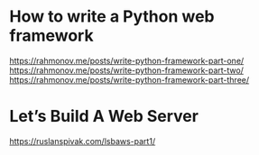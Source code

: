 # How to write a Python web framework

https://rahmonov.me/posts/write-python-framework-part-one/
https://rahmonov.me/posts/write-python-framework-part-two/
https://rahmonov.me/posts/write-python-framework-part-three/

# Let’s Build A Web Server

https://ruslanspivak.com/lsbaws-part1/
